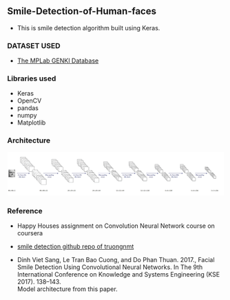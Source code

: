 ## Smile-Detection-of-Human-faces

-  This is smile detection algorithm built using Keras.

### DATASET USED 
- [The MPLab GENKI Database](https://inc.ucsd.edu/mplab/wordpress/wp-content/uploads/genki4k.tar)

### Libraries used
- Keras
- OpenCV
- pandas
- numpy
- Matplotlib


### Architecture

![photo](images/image2.png)


### Reference
- Happy Houses assignment on Convolution Neural Network course on coursera

- [smile detection github repo of truongnmt](https://github.com/truongnmt/multi-task-learning)

- Dinh Viet Sang, Le Tran Bao Cuong, and Do Phan Thuan. 2017., Facial Smile Detection Using Convolutional Neural Networks. In The 9th International Conference on Knowledge and Systems Engineering (KSE 2017). 138–143.  
Model architecture from this paper.